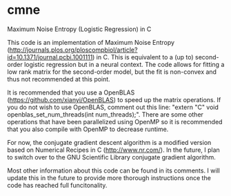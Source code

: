 # cmne
Maximum Noise Entropy (Logistic Regression) in C

This code is an implementation of Maximum Noise Entropy (http://journals.plos.org/ploscompbiol/article?id=10.1371/journal.pcbi.1001111) in C. This is equivalent to a (up to) second-order logistic regression but in a neural context. The code allows for fitting a low rank matrix for the second-order model, but the fit is non-convex and thus not recommended at this point. 

It is recommended that you use a OpenBLAS (https://github.com/xianyi/OpenBLAS) to speed up the matrix operations. If you do not wish to use OpenBLAS, comment out this line: "extern "C" void openblas_set_num_threads(int num_threads);". There are some other operations that have been parallelized using OpenMP so it is recommended that you also compile with OpenMP to decrease runtime.

For now, the conjugate gradient descent algorithm is a modified version based on Numerical Recipes in C (http://www.nr.com/). In the future, I plan to switch over to the GNU Scientific Library conjugate gradient algorithm.

Most other information about this code can be found in its comments. I will update this in the future to provide more thorough instructions once the code has reached full funcitonality. 
